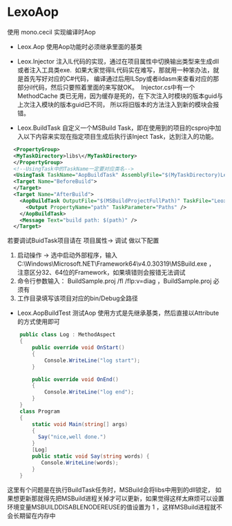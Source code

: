 # LexoAop
使用 mono.cecil 实现编译时Aop
- Leox.Aop  使用Aop功能时必须继承里面的基类

- Leox.Injector 注入IL代码的实现，通过在项目属性中切换输出类型来生成dll或者注入工具类exe.
  如果大家觉得IL代码实在难写，那就用一种笨办法，就是首先写好对应的C#代码，
  编译通过后用ILSpy或者ildasm来查看对应的那部分il代码，然后只要照着里面的来写就OK。
  Injector.cs中有一个 MethodCache 类已无用，因为缓存是死的，在下次注入时模块的版本guid与上次注入模块的版本guid已不同，
  所以将旧版本的方法注入到新的模块会报错。

- Leox.BuildTask  自定义一个MSBuild Task，即在使用到的项目的csproj中加入以下内容来实现在指定项目生成后执行该Inject Task，达到注入的功能。
``` xml
  <PropertyGroup>
  <MyTaskDirectory>libs\</MyTaskDirectory>
  </PropertyGroup>
  <!--UsingTask中的TaskName一定要对应类名-->
  <UsingTask TaskName="AopBuildTask" AssemblyFile="$(MyTaskDirectory)Leox.BuildTask.dll" />
  <Target Name="BeforeBuild">
  </Target>
  <Target Name="AfterBuild">
    <AopBuildTask OutputFile="$(MSBuildProjectFullPath)" TaskFile="Leox.Injector.exe">
      <Output PropertyName="path" TaskParameter="Paths" />
    </AopBuildTask>
    <Message Text="build path: $(path)" />
  </Target>
```
 若要调试BuidTask项目请在 项目属性-> 调试 做以下配置
 1. 启动操作 -> 选中启动外部程序，输入 C:\Windows\Microsoft.NET\Framework64\v4.0.30319\MSBuild.exe ，
   注意区分32、64位的Framework，如果填错则会报错无法调试
 2. 命令行参数输入： BuildSample.proj /fl /flp:v=diag ，BuildSample.proj 必须有
 3. 工作目录填写该项目对应的bin/Debug全路径
- Leox.AopBuildTest 测试Aop 
使用方式是先继承基类，然后直接以Attribute的方式使用即可
``` c#
    public class Log : MethodAspect
    {
        public override void OnStart()
        {
            Console.WriteLine("log start");
        }

        public override void OnEnd()
        {
            Console.WriteLine("log end");
        }
    }
    class Program
    {
        static void Main(string[] args)
        {
          Say("nice,well done.")
        }
        [Log]
        public static void Say(string words) {
           Console.WriteLine(words);
        }
    }
  ```
  这里有个问题是在执行BuildTask任务时，MSBuild会将libs中用到的dll锁定，
  如果想更新那就得先把MSBuild进程关掉才可以更新，如果觉得这样太麻烦可以设置
  环境变量MSBUILDDISABLENODEREUSE的值设置为 1 ，这样MSBuild进程就不会长期留在内存中
